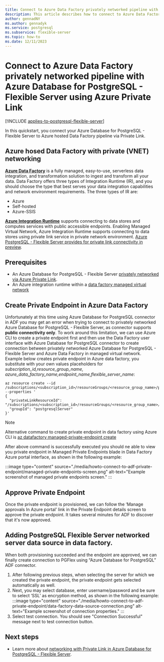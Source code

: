 ```yaml
---
title: Connect to Azure Data Factory privately networked pipeline with Azure Database for PostgreSQL - Flexible Server using Azure Private Link
description: This article describes how to connect to Azure Data Factory privately networked pipeline with Azure Database for PostgreSQL - Flexible Server using Azure Private Link
author: gennadNY
ms.author: gennadyk
ms.service: postgresql
ms.subservice: flexible-server
ms.topic: how-to
ms.date: 12/11/2023
---
```



# Connect to Azure Data Factory privately networked pipeline with Azure Database for PostgreSQL - Flexible Server using Azure Private Link

[!INCLUDE [applies-to-postgresql-flexible-server](../includes/applies-to-postgresql-flexible-server.md)]

In this quickstart, you connect your Azure Database for PostgreSQL - Flexible Server to Azure hosted Data Factory pipeline via Private Link. 


## Azure hosed Data Factory with private (VNET) networking


**[Azure Data Factory](../../data-factory/introduction.md)** is a fully managed, easy-to-use, serverless data integration, and transformation solution to ingest and transform all your data. Data Factory offers three types of Integration Runtime (IR), and you should choose the type that best serves your data integration capabilities and network environment requirements. The three types of IR are:

* Azure
* Self-hosted
* Azure-SSIS

**[Azure Integration Runtime](../../data-factory/concepts-integration-runtime.md#azure-integration-runtime)** supports connecting to data stores and computes services with public accessible endpoints. Enabling Managed Virtual Network, Azure Integration Runtime supports connecting to data stores using private link service in private network environment. [Azure PostgreSQL - Flexible Server provides for private link connectivity in preview](../flexible-server/concepts-networking-private-link.md). 

## Prerequisites

* An Azure Database for PostgreSQL - Flexible Server [privately networked via Azure Private Link](../flexible-server/concepts-networking-private-link.md).
* An Azure integration runtime within a [data factory managed virtual network](../../data-factory/data-factory-private-link.md)


## Create Private Endpoint in Azure Data Factory

Unfortunately at this time using Azure Database for PostgreSQL connector in ADF you may get an error when trying to connect to privately networked Azure Database for PostgreSQL - Flexible Server, as connector supports **public connectivity only**.
To work around this limitation, we can use Azure CLI to create a private endpoint first and then use the Data Factory user interface with Azure Database for PostgreSQL connector to create  connection between privately networked Azure Database for PostgreSQL - Flexible Server and Azure Data Factory in managed virtual network. 
Example below creates private endpoint in Azure data factory, you substitute with your own values placeholders for *subscription_id,resource_group_name, azure_data_factory_name,endpoint_name,flexible_server_name*:

```azurecli
az resource create --id /subscriptions/<subscription_id>/resourceGroups/<resource_group_name>/providers/Microsoft.DataFactory/factories/<azure_data_factory_name>/managedVirtualNetworks/default/managedPrivateEndpoints/<endpoint_name> --properties '
{
  "privateLinkResourceId": "/subscriptions/<subscription_id>/resourceGroups/<resource_group_name>/providers/Microsoft.DBforPostgreSQL/flexibleServers/<flexible_server_name>", 
  "groupId": "postgresqlServer" 
}'

```
> [!NOTE]
> Alternative command to create private endpoint in data factory using Azure CLI is [az datafactory managed-private-endpoint create](https://learn.microsoft.com/cli/azure/datafactory/managed-private-endpoint?view=azure-cli-latest#az-datafactory-managed-private-endpoint-create)

After above command is successfully executed you should ne able to view you private endpoint in Managed Private Endpoints blade in Data Factory Azure portal interface, as shown in the following example:

 :::image type="content" source="./media/howto-connect-to-adf-private-endpoint/managed-private-endpoints-screen.png" alt-text="Example screenshot of managed private endpoints screen."  :::


## Approve Private Endpoint 

Once the private endpoint is provisioned, we can follow the ‘Manage approvals In Azure portal’ link in the Private Endpoint details screen to approve the private endpoint. It takes several minutes for ADF to discover that it's now approved. 


## Adding PostgreSQL Flexible Server networked server data source in data factory.

When both provisioning succeeded and the endpoint are approved, we can finally create connection to PGFlex using “Azure Database for PostgreSQL” ADF connector.
1. After following previous steps, when selecting the server for which we created the private endpoint, the private endpoint gets selected automatically as well. 
2. Next, you may select database, enter username/password and be sure to select ‘SSL’ as encryption method, as shown in the following example:
   :::image type="content" source="./media/howto-connect-to-adf-private-endpoint/data-factory-data-source-connection.png" alt-text="Example screenshot of connection properties."  :::
1. Select test connection. You should see "Connection Successful" message next to test connection button.
    
## Next steps

- Learn more about [networking with Private Link in Azure Database for PostgreSQL - Flexible Server](./concepts-networking-private-link.md).

